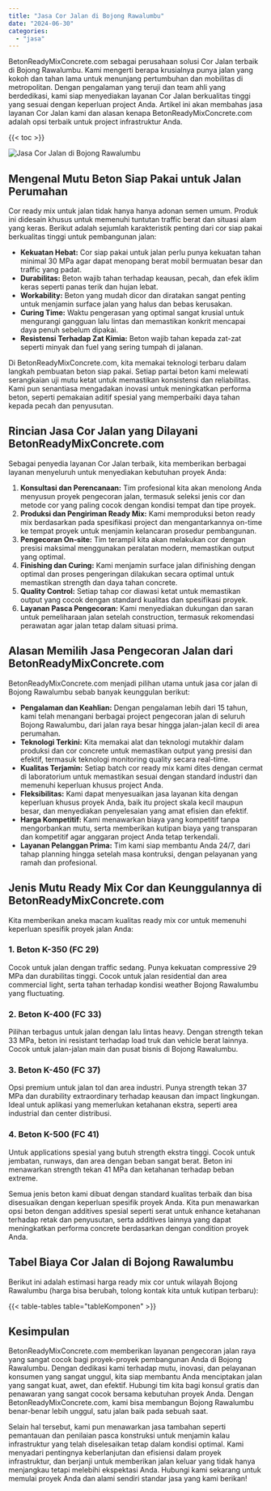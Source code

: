 ```yaml
---
title: "Jasa Cor Jalan di Bojong Rawalumbu"
date: "2024-06-30"
categories: 
  - "jasa"
---
```


BetonReadyMixConcrete.com sebagai perusahaan solusi Cor Jalan terbaik di Bojong Rawalumbu. Kami mengerti berapa krusialnya punya jalan yang kokoh dan tahan lama untuk menunjang pertumbuhan dan mobilitas di metropolitan. Dengan pengalaman yang teruji dan team ahli yang berdedikasi, kami siap menyediakan layanan Cor Jalan berkualitas tinggi yang sesuai dengan keperluan project Anda. Artikel ini akan membahas jasa layanan Cor Jalan kami dan alasan kenapa BetonReadyMixConcrete.com adalah opsi terbaik untuk project infrastruktur Anda.

{{< toc >}}

![Jasa Cor Jalan di Bojong Rawalumbu](https://betoncor8.github.io/cor/harga-beton-readymix-concrete%20(32).png)

## Mengenal Mutu Beton Siap Pakai untuk Jalan Perumahan

Cor ready mix untuk jalan tidak hanya hanya adonan semen umum. Produk ini didesain khusus untuk memenuhi tuntutan traffic berat dan situasi alam yang keras. Berikut adalah sejumlah karakteristik penting dari cor siap pakai berkualitas tinggi untuk pembangunan jalan:

- **Kekuatan Hebat:** Cor siap pakai untuk jalan perlu punya kekuatan tahan minimal 30 MPa agar dapat menopang berat mobil bermuatan besar dan traffic yang padat.
- **Durabilitas:** Beton wajib tahan terhadap keausan, pecah, dan efek iklim keras seperti panas terik dan hujan lebat.
- **Workability:** Beton yang mudah dicor dan diratakan sangat penting untuk menjamin surface jalan yang halus dan bebas kerusakan.
- **Curing Time:** Waktu pengerasan yang optimal sangat krusial untuk mengurangi gangguan lalu lintas dan memastikan konkrit mencapai daya penuh sebelum dipakai.
- **Resistensi Terhadap Zat Kimia:** Beton wajib tahan kepada zat-zat seperti minyak dan fuel yang sering tumpah di jalanan.

Di BetonReadyMixConcrete.com, kita memakai teknologi terbaru dalam langkah pembuatan beton siap pakai. Setiap partai beton kami melewati serangkaian uji mutu ketat untuk memastikan konsistensi dan reliabilitas. Kami pun senantiasa mengadakan inovasi untuk meningkatkan performa beton, seperti pemakaian aditif spesial yang memperbaiki daya tahan kepada pecah dan penyusutan.

## Rincian Jasa Cor Jalan yang Dilayani BetonReadyMixConcrete.com

Sebagai penyedia layanan Cor Jalan terbaik, kita memberikan berbagai layanan menyeluruh untuk menyediakan kebutuhan proyek Anda:

1. **Konsultasi dan Perencanaan:** Tim profesional kita akan menolong Anda menyusun proyek pengecoran jalan, termasuk seleksi jenis cor dan metode cor yang paling cocok dengan kondisi tempat dan tipe proyek.
2. **Produksi dan Pengiriman Ready Mix:** Kami memproduksi beton ready mix berdasarkan pada spesifikasi project dan mengantarkannya on-time ke tempat proyek untuk menjamin kelancaran prosedur pembangunan.
3. **Pengecoran On-site:** Tim terampil kita akan melakukan cor dengan presisi maksimal menggunakan peralatan modern, memastikan output yang optimal.
4. **Finishing dan Curing:** Kami menjamin surface jalan difinishing dengan optimal dan proses pengeringan dilakukan secara optimal untuk memastikan strength dan daya tahan concrete.
5. **Quality Control:** Setiap tahap cor diawasi ketat untuk memastikan output yang cocok dengan standard kualitas dan spesifikasi proyek.
6. **Layanan Pasca Pengecoran:** Kami menyediakan dukungan dan saran untuk pemeliharaan jalan setelah construction, termasuk rekomendasi perawatan agar jalan tetap dalam situasi prima.

## Alasan Memilih Jasa Pengecoran Jalan dari BetonReadyMixConcrete.com

BetonReadyMixConcrete.com menjadi pilihan utama untuk jasa cor jalan di Bojong Rawalumbu sebab banyak keunggulan berikut:

- **Pengalaman dan Keahlian:** Dengan pengalaman lebih dari 15 tahun, kami telah menangani berbagai project pengecoran jalan di seluruh Bojong Rawalumbu, dari jalan raya besar hingga jalan-jalan kecil di area perumahan.
- **Teknologi Terkini:** Kita memakai alat dan teknologi mutakhir dalam produksi dan cor concrete untuk memastikan output yang presisi dan efektif, termasuk teknologi monitoring quality secara real-time.
- **Kualitas Terjamin:** Setiap batch cor ready mix kami dites dengan cermat di laboratorium untuk memastikan sesuai dengan standard industri dan memenuhi keperluan khusus project Anda.
- **Fleksibilitas:** Kami dapat menyesuaikan jasa layanan kita dengan keperluan khusus proyek Anda, baik itu project skala kecil maupun besar, dan menyediakan penyelesaian yang amat efisien dan efektif.
- **Harga Kompetitif:** Kami menawarkan biaya yang kompetitif tanpa mengorbankan mutu, serta memberikan kutipan biaya yang transparan dan kompetitif agar anggaran project Anda tetap terkendali.
- **Layanan Pelanggan Prima:** Tim kami siap membantu Anda 24/7, dari tahap planning hingga setelah masa kontruksi, dengan pelayanan yang ramah dan profesional.

## Jenis Mutu Ready Mix Cor dan Keunggulannya di BetonReadyMixConcrete.com

Kita memberikan aneka macam kualitas ready mix cor untuk memenuhi keperluan spesifik proyek jalan Anda:

### 1\. Beton K-350 (FC 29)

Cocok untuk jalan dengan traffic sedang. Punya kekuatan compressive 29 MPa dan durabilitas tinggi. Cocok untuk jalan residential dan area commercial light, serta tahan terhadap kondisi weather Bojong Rawalumbu yang fluctuating.

### 2\. Beton K-400 (FC 33)

Pilihan terbagus untuk jalan dengan lalu lintas heavy. Dengan strength tekan 33 MPa, beton ini resistant terhadap load truk dan vehicle berat lainnya. Cocok untuk jalan-jalan main dan pusat bisnis di Bojong Rawalumbu.

### 3\. Beton K-450 (FC 37)

Opsi premium untuk jalan tol dan area industri. Punya strength tekan 37 MPa dan durability extraordinary terhadap keausan dan impact lingkungan. Ideal untuk aplikasi yang memerlukan ketahanan ekstra, seperti area industrial dan center distribusi.

### 4\. Beton K-500 (FC 41)

Untuk applications spesial yang butuh strength ekstra tinggi. Cocok untuk jembatan, runways, dan area dengan beban sangat berat. Beton ini menawarkan strength tekan 41 MPa dan ketahanan terhadap beban extreme.

Semua jenis beton kami dibuat dengan standard kualitas terbaik dan bisa disesuaikan dengan keperluan spesifik proyek Anda. Kita pun menawarkan opsi beton dengan additives spesial seperti serat untuk enhance ketahanan terhadap retak dan penyusutan, serta additives lainnya yang dapat meningkatkan performa concrete berdasarkan dengan condition proyek Anda.

## Tabel Biaya Cor Jalan di Bojong Rawalumbu

Berikut ini adalah estimasi harga ready mix cor untuk wilayah Bojong Rawalumbu (harga bisa berubah, tolong kontak kita untuk kutipan terbaru):

{{< table-tables table="tableKomponen" >}}

## Kesimpulan

BetonReadyMixConcrete.com memberikan layanan pengecoran jalan raya yang sangat cocok bagi proyek-proyek pembangunan Anda di Bojong Rawalumbu. Dengan dedikasi kami terhadap mutu, inovasi, dan pelayanan konsumen yang sangat unggul, kita siap membantu Anda menciptakan jalan yang sangat kuat, awet, dan efektif. Hubungi tim kita bagi konsul gratis dan penawaran yang sangat cocok bersama kebutuhan proyek Anda. Dengan BetonReadyMixConcrete.com, kami bisa membangun Bojong Rawalumbu benar-benar lebih unggul, satu jalan baik pada sebuah saat.

Selain hal tersebut, kami pun menawarkan jasa tambahan seperti pemantauan dan penilaian pasca konstruksi untuk menjamin kalau infrastruktur yang telah diselesaikan tetap dalam kondisi optimal. Kami menyadari pentingnya keberlanjutan dan efisiensi dalam proyek infrastruktur, dan berjanji untuk memberikan jalan keluar yang tidak hanya menjangkau tetapi melebihi ekspektasi Anda. Hubungi kami sekarang untuk memulai proyek Anda dan alami sendiri standar jasa yang kami berikan!
